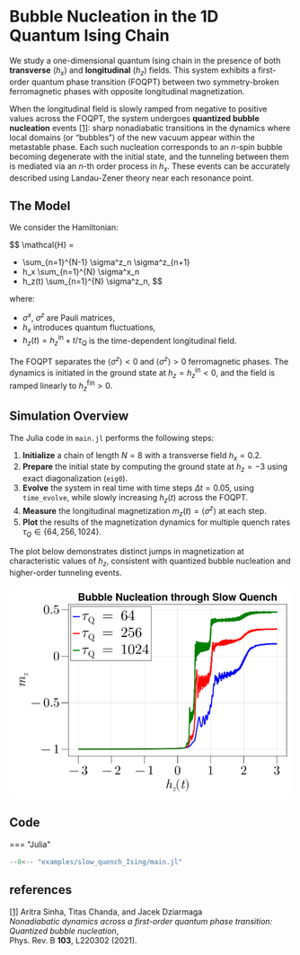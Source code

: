 # Bubble Nucleation in the 1D Quantum Ising Chain

We study a one-dimensional quantum Ising chain in the presence of both **transverse** ($h_x$) and **longitudinal** ($h_z$) fields. This system exhibits a first-order quantum phase transition (FOQPT) between two symmetry-broken ferromagnetic phases with opposite longitudinal magnetization.

When the longitudinal field is slowly ramped from negative to positive values across the FOQPT, the system undergoes **quantized bubble nucleation** events [[1]](#1): sharp nonadiabatic transitions in the dynamics where local domains (or “bubbles”) of the new vacuum appear within the metastable phase. Each such nucleation corresponds to an $n$-spin bubble becoming degenerate with the initial state, and the tunneling between them is mediated via an $n$-th order process in $h_x$. These events can be accurately described using Landau-Zener theory near each resonance point.

## The Model

We consider the Hamiltonian:

$$
\mathcal{H} =
  - \sum_{n=1}^{N-1} \sigma^z_n \sigma^z_{n+1}
  - h_x \sum_{n=1}^{N} \sigma^x_n
  - h_z(t) \sum_{n=1}^{N} \sigma^z_n,
$$

where:
- $\sigma^x$, $\sigma^z$ are Pauli matrices,
- $h_x$ introduces quantum fluctuations,
- $h_z(t) = h_z^{\text{in}} + t/\tau_Q$ is the time-dependent longitudinal field.

The FOQPT separates the $\langle \sigma^z \rangle < 0$ and $\langle \sigma^z \rangle > 0$ ferromagnetic phases. The dynamics is initiated in the ground state at $h_z = h_z^{\text{in}} < 0$, and the field is ramped linearly to $h_z^{\text{fin}} > 0$.

## Simulation Overview

The Julia code in `main.jl` performs the following steps:

1. **Initialize** a chain of length $N = 8$ with a transverse field $h_x = 0.2$.
2. **Prepare** the initial state by computing the ground state at $h_z = -3$ using exact diagonalization (`eig0`).
3. **Evolve** the system in real time with time steps $\Delta t = 0.05$, using `time_evolve`, while slowly increasing $h_z(t)$ across the FOQPT.
4. **Measure** the longitudinal magnetization $m_z(t) = \langle \sigma^z \rangle$ at each step.
5. **Plot** the results of the magnetization dynamics for multiple quench rates $\tau_Q \in \{64, 256, 1024\}$.

The plot below demonstrates distinct jumps in magnetization at characteristic values of $h_z$, consistent with quantized bubble nucleation and higher-order tunneling events.

![Magnetization vs hz](../img/magnetization_slow_quench.png)

## Code

=== "Julia"
```julia
--8<-- "examples/slow_quench_Ising/main.jl"
```

## references
<a id="1" href="https://journals.aps.org/prb/abstract/10.1103/PhysRevB.103.L220302">[1]</a> 
Aritra Sinha, Titas Chanda, and Jacek Dziarmaga  
*Nonadiabatic dynamics across a first-order quantum phase transition: Quantized bubble nucleation*,  
Phys. Rev. B **103**, L220302 (2021).

